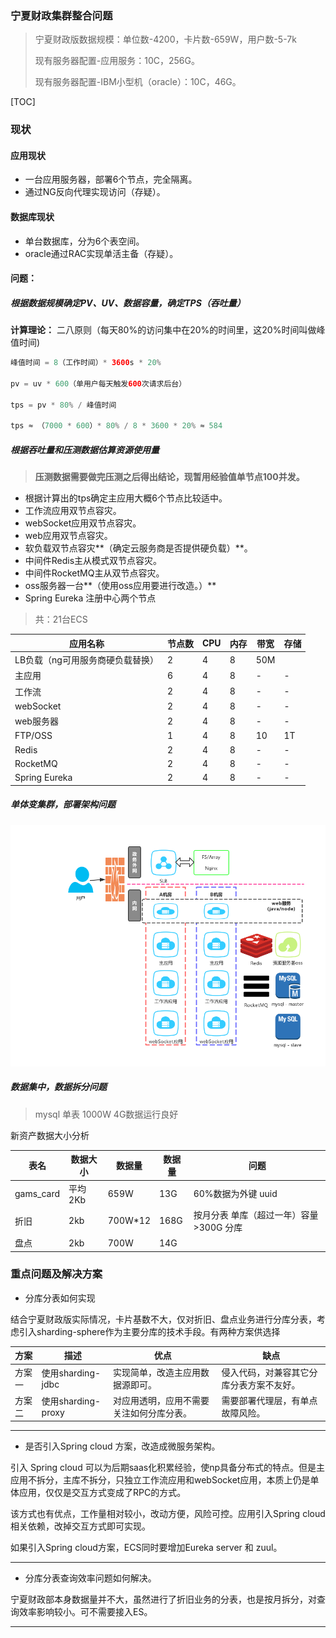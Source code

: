 ### 宁夏财政集群整合问题



> 宁夏财政版数据规模：单位数-4200，卡片数-659W，用户数-5-7k
>
> 现有服务器配置-应用服务：10C，256G。
>
> 现有服务器配置-IBM小型机（oracle）：10C，46G。





[TOC]

### 现状

#### 应用现状

- 一台应用服务器，部署6个节点，完全隔离。
- 通过NG反向代理实现访问（存疑）。

#### 数据库现状

- 单台数据库，分为6个表空间。
- oracle通过RAC实现单活主备（存疑）。

#### 问题：

##### 根据数据规模确定PV、UV、数据容量，确定TPS（吞吐量）

**计算理论：** 二八原则（每天80%的访问集中在20%的时间里，这20%时间叫做峰值时间)

```java
峰值时间 = 8（工作时间）* 3600s * 20%

pv = uv * 600（单用户每天触发600次请求后台）

tps = pv * 80% / 峰值时间

tps ≈ （7000 * 600）* 80% / 8 * 3600 * 20% ≈ 584
```

 

##### 根据吞吐量和压测数据估算资源使用量



> **压测数据需要做完压测之后得出结论，现暂用经验值单节点100并发。**



- 根据计算出的tps确定主应用大概6个节点比较适中。
- 工作流应用双节点容灾。
- webSocket应用双节点容灾。
- web应用双节点容灾。
- 软负载双节点容灾**（确定云服务商是否提供硬负载）**。
- 中间件Redis主从模式双节点容灾。
- 中间件RocketMQ主从双节点容灾。
- oss服务器一台**（使用oss应用要进行改造。）**
- Spring Eureka 注册中心两个节点

> 共：21台ECS

| 应用名称                         | 节点数 | CPU  | 内存 | 带宽 | 存储 |
| -------------------------------- | ------ | ---- | ---- | ---- | ---- |
| LB负载（ng可用服务商硬负载替换） | 2      | 4    | 8    | 50M  |      |
| 主应用                           | 6      | 4    | 8    | -    | -    |
| 工作流                           | 2      | 4    | 8    | -    | -    |
| webSocket                        | 2      | 4    | 8    | -    | -    |
| web服务器                        | 2      | 4    | 8    | -    | -    |
| FTP/OSS                          | 1      | 4    | 8    | 10   | 1T   |
| Redis                            | 2      | 4    | 8    | -    | -    |
| RocketMQ                         | 2      | 4    | 8    | -    | -    |
| Spring Eureka                    | 2      | 4    | 8    | -    | -    |



##### 单体变集群，部署架构问题

![宁夏部署架构](./宁夏财政集群整合问题.assets/宁夏部署架构.png)

##### 数据集中，数据拆分问题

> mysql 单表 1000W 4G数据运行良好

新资产数据大小分析

| 表名      | 数据大小 | 数据量  | 数据量 | 问题                                    |
| --------- | -------- | ------- | ------ | --------------------------------------- |
| gams_card | 平均 2Kb | 659W    | 13G    | 60%数据为外键 uuid                      |
| 折旧      | 2kb      | 700W*12 | 168G   | 按月分表 单库（超过一年）容量>300G 分库 |
| 盘点      | 2kb      | 700W    | 14G    |                                         |



### 重点问题及解决方案

- 分库分表如何实现

结合宁夏财政版实际情况，卡片基数不大，仅对折旧、盘点业务进行分库分表，考虑引入sharding-sphere作为主要分库的技术手段。有两种方案供选择

| 方案   | 描述               | 优点                                     | 缺点                                     |
| ------ | ------------------ | ---------------------------------------- | ---------------------------------------- |
| 方案一 | 使用sharding-jdbc  | 实现简单，改造主应用数据源即可。         | 侵入代码，对兼容其它分库分表方案不友好。 |
| 方案二 | 使用sharding-proxy | 对应用透明，应用不需要关注如何分库分表。 | 需要部署代理层，有单点故障风险。         |



---

- 是否引入Spring cloud 方案，改造成微服务架构。

引入 Spring cloud 可以为后期saas化积累经验，使np具备分布式的特点。但是主应用不拆分，主库不拆分，只独立工作流应用和webSocket应用，本质上仍是单体应用，仅仅是交互方式变成了RPC的方式。

该方式也有优点，工作量相对较小，改动方便，风险可控。应用引入Spring cloud相关依赖，改掉交互方式即可实现。

如果引入Spring cloud方案，ECS同时要增加Eureka server 和 zuul。

---

- 分库分表查询效率问题如何解决。

宁夏财政部本身数据量并不大，虽然进行了折旧业务的分表，也是按月拆分，对查询效率影响较小。可不需要接入ES。

---

